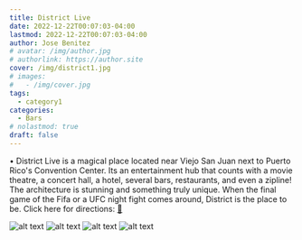 ```yaml
---
title: District Live
date: 2022-12-22T00:07:03-04:00
lastmod: 2022-12-22T00:07:03-04:00
author: Jose Benitez
# avatar: /img/author.jpg
# authorlink: https://author.site
cover: /img/district1.jpg
# images:
#   - /img/cover.jpg
tags:
  - category1
categories:
  - Bars
# nolastmod: true
draft: false
---
```

• District Live is a magical place located near Viejo San Juan next to Puerto Rico's Convention Center. Its an entertainment hub that counts with a movie theatre, a concert hall, a hotel, several bars, restaurants, and even a zipline! The architecture is stunning and something truly unique. When the final game of the Fifa or a UFC night fight comes around, District is the place to be. Click here for directions: [🧭](https://www.google.com/maps/place/Distrito+T-Mobile/@18.4174689,-66.0936861,12z/data=!4m19!1m13!4m12!1m4!2m2!1d-65.9630926!2d18.3736322!4e1!1m6!1m2!1s0x8c036f7acd01ae1b:0x735c8d3997d3fa93!2sdistrict+live+maps!2m2!1d-66.0918045!2d18.4554862!3m4!1s0x8c036f7acd01ae1b:0x735c8d3997d3fa93!8m2!3d18.4554862!4d-66.0918045)

![alt text](/img/district1.jpg)
![alt text](/img/district2.jpg)
![alt text](/img/district3.jpg)
![alt text](/img/district4.jpg)